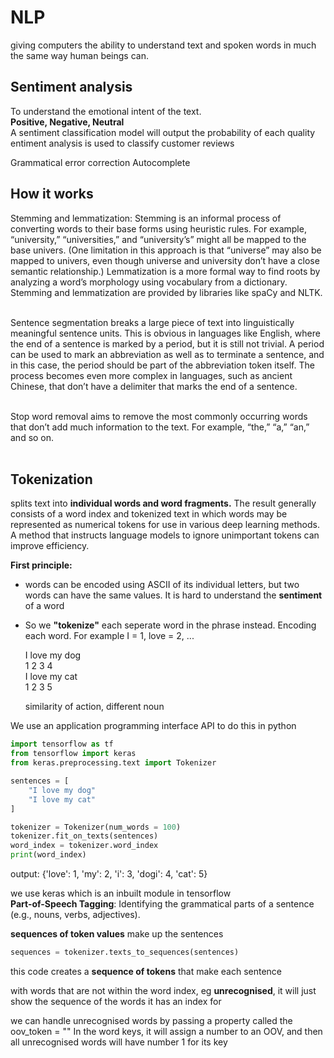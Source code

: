 # NLP
giving computers the ability to understand text and spoken words in much the same way human beings can.

## Sentiment analysis
To understand the emotional intent of the text.<br>
**Positive, Negative, Neutral**<br>
A sentiment classification model will output the probability of each quality<br>
 entiment analysis is used to classify customer reviews


Grammatical error correction
Autocomplete 


## How it works
Stemming and lemmatization: Stemming is an informal process of converting words to their base forms using heuristic rules. For example, “university,” “universities,” and “university’s” might all be mapped to the base univers. (One limitation in this approach is that “universe” may also be mapped to univers, even though universe and university don’t have a close semantic relationship.) Lemmatization is a more formal way to find roots by analyzing a word’s morphology using vocabulary from a dictionary. Stemming and lemmatization are provided by libraries like spaCy and NLTK. <br><br>

Sentence segmentation breaks a large piece of text into linguistically meaningful sentence units. This is obvious in languages like English, where the end of a sentence is marked by a period, but it is still not trivial. A period can be used to mark an abbreviation as well as to terminate a sentence, and in this case, the period should be part of the abbreviation token itself. The process becomes even more complex in languages, such as ancient Chinese, that don’t have a delimiter that marks the end of a sentence. <br><br>

Stop word removal aims to remove the most commonly occurring words that don’t add much information to the text. For example, “the,” “a,” “an,” and so on.<br><br>



## Tokenization
splits text into **individual words and word fragments.** The result generally consists of a word index and tokenized text in which words may be represented as numerical tokens for use in various deep learning methods. A method that instructs language models to ignore unimportant tokens can improve efficiency. 





 **First principle:**
- words can be encoded using ASCII of its individual letters, but two words can have the same values. It is hard to understand the **sentiment** of a word
- So we **"tokenize"** each seperate word in the phrase instead. Encoding each word. For example I = 1, love = 2, ...

  I love my dog<br>
  1 2 3 4<br>
  I love my cat<br>
  1 2 3 5<br>

  similarity of action, different noun

We use an application programming interface API to do this in python

```py
import tensorflow as tf 
from tensorflow import keras
from keras.preprocessing.text import Tokenizer

sentences = [
    "I love my dog"
    "I love my cat"
]

tokenizer = Tokenizer(num_words = 100)
tokenizer.fit_on_texts(sentences)
word_index = tokenizer.word_index
print(word_index)
```
output: {'love': 1, 'my': 2, 'i': 3, 'dogi': 4, 'cat': 5}

we use keras which is an inbuilt module in tensorflow<br>
**Part-of-Speech Tagging**: Identifying the grammatical parts of a sentence (e.g., nouns, verbs, adjectives).

**sequences of token values** make up the sentences
```py 
sequences = tokenizer.texts_to_sequences(sentences)
```
this code creates a **sequence of tokens** that make each sentence

with words that are not within the word index, eg **unrecognised**, it will just show the sequence of the words it has an index for

we can handle unrecognised words by passing a property called the oov_token = "<OOV>"
In the word keys, it will assign a number to an OOV, and then all unrecognised words will have number 1 for its key
